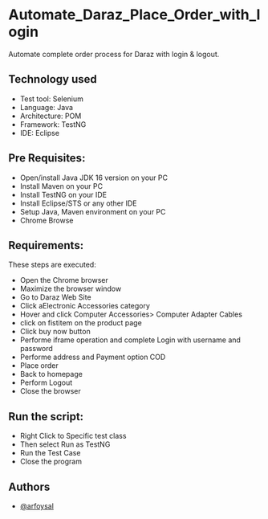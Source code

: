 
# Automate_Daraz_Place_Order_with_login

Automate complete order process for Daraz with login & logout.

## Technology used
  
- Test tool:  Selenium  
- Language: Java  
- Architecture: POM
- Framework: TestNG
- IDE: Eclipse  
  
## Pre Requisites:
  
- Open/install Java JDK 16 version on your PC  
- Install Maven on your PC  
- Install TestNG on your IDE  
- Install Eclipse/STS or any other IDE  
- Setup Java, Maven environment on your PC  
- Chrome Browse  

## Requirements:
  
These steps are executed:

- Open the Chrome browser
- Maximize the browser window
- Go to Daraz Web Site
- Click aElectronic Accessories category 
- Hover and click Computer Accessories> Computer Adapter Cables
- click on fistitem on the product page
- Click buy now button 
- Performe iframe operation and complete Login with username and password
- Performe address and Payment option COD 
- Place order 
- Back to homepage
- Perform Logout
- Close the browser

## Run the script:
- Right Click to Specific test class
- Then select Run as TestNG
- Run the Test Case
- Close the program


## Authors

- [@arfoysal](https://www.github.com/arfoysal)

